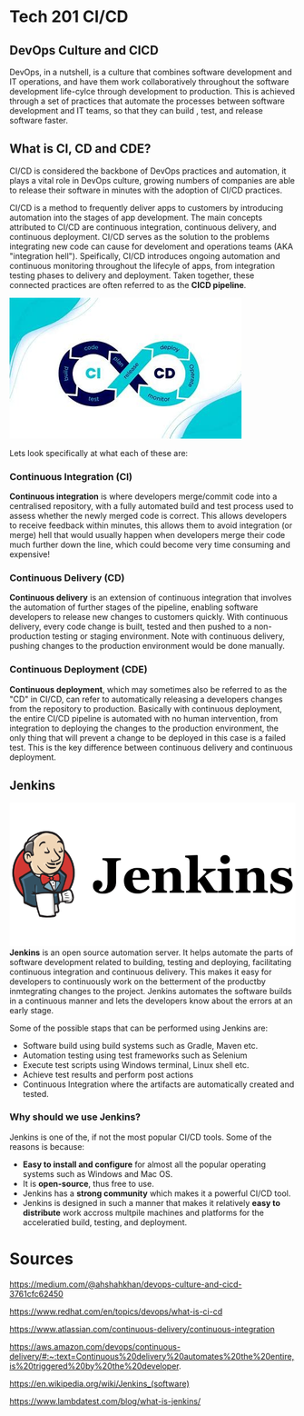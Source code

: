 # Tech 201 CI/CD

## DevOps Culture and CICD
DevOps, in a nutshell, is a culture that combines software development and IT operations, and have them work collaboratively throughout the software development life-cylce through development to production. This is achieved through a set of practices that automate the processes between software development and IT teams, so that they can build , test, and release software faster.

## What is CI, CD and CDE?
CI/CD is considered the backbone of DevOps practices and automation, it plays a vital role in DevOps culture, growing numbers of companies are able to release their software in minutes with the adoption of CI/CD practices.

CI/CD is a method to frequently deliver apps to customers by introducing automation into the stages of app development. The main concepts attributed to CI/CD are continuous integration, continuous delivery, and continuous deployment. CI/CD serves as the solution to the problems integrating new code can cause for develoment and operations teams  (AKA "integration hell"). Speifically, CI/CD introduces ongoing automation and continuous monitoring throughout the lifecyle of apps, from integration testing phases to delivery and deployment. Taken together, these connected practices are often referred to as the **CICD pipeline**.

![](images/cicd.png)

Lets look specifically at what each of these are:

### Continuous Integration (CI)
**Continuous integration** is where developers merge/commit code into a centralised repository, with a fully automated build and test process used to assess whether the newly merged code is correct. This allows developers to receive feedback within minutes, this allows them to avoid integration (or merge) hell that would usually happen when developers merge their code much further down the line, which could become very time consuming and expensive!

### Continuous Delivery (CD)
**Continuous delivery** is an extension of continuous integration that involves the automation of further stages of the pipeline, enabling software developers to release new changes to customers quickly. With continuous delivery, every code change is built, tested and then pushed to a non-production testing or staging environment. Note with continuous delivery, pushing changes to the production environment would be done manually.

### Continuous Deployment (CDE)
**Continuous deployment**, which may sometimes also be referred to as the "CD" in CI/CD, can refer to automatically releasing a developers changes from the repository to production. Basically with continuous deployment, the entire CI/CD pipeline is automated with no human intervention, from integration to deploying the changes to the production environment, the only thing that will prevent a change to be deployed in this case is a failed test. This is the key difference between continuous delivery and continuous deployment.

## Jenkins
![](images/Jenkins-Logo.png)
**Jenkins** is an open source automation server. It helps automate the parts of software development related to building, testing and deploying, facilitating continuous integration and continuous delivery. This makes it easy for developers to continuously work  on the betterment of the productby inmtegrating changes to the project. Jenkins automates the software builds in a continuous manner and lets the developers know about the errors at an early stage.

Some of the possible staps that can be performed using Jenkins are:
- Software build using build systems such as Gradle, Maven etc.
- Automation testing using test frameworks such as Selenium
- Execute test scripts using Windows terminal, Linux shell etc.
- Achieve test results and perform post actions
- Continuous Integration where the artifacts are automatically created and tested. 

### Why should we use Jenkins?
Jenkins is one of the, if not the most popular CI/CD tools. Some of the reasons is because:
- **Easy to install and configure** for almost all the popular operating systems such as Windows and Mac OS.
- It is **open-source**, thus free to use. 
- Jenkins has a **strong community** which makes it a powerful CI/CD tool.
- Jenkins is designed in such a manner that makes it relatively **easy to distribute** work accross multpile machines and platforms for the acceleratied build, testing, and deployment.

# Sources
https://medium.com/@ahshahkhan/devops-culture-and-cicd-3761cfc62450

https://www.redhat.com/en/topics/devops/what-is-ci-cd

https://www.atlassian.com/continuous-delivery/continuous-integration

https://aws.amazon.com/devops/continuous-delivery/#:~:text=Continuous%20delivery%20automates%20the%20entire,is%20triggered%20by%20the%20developer.

https://en.wikipedia.org/wiki/Jenkins_(software)

https://www.lambdatest.com/blog/what-is-jenkins/